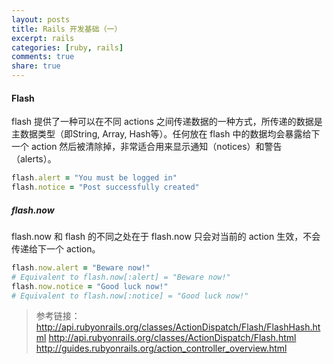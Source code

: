 ```yaml
---
layout: posts
title: Rails 开发基础（一）
excerpt: rails
categories: [ruby, rails]
comments: true
share: true
---
```


#### Flash

flash 提供了一种可以在不同 actions 之间传递数据的一种方式，所传递的数据是主数据类型（即String, Array, Hash等）。任何放在 flash 中的数据均会暴露给下一个 action 然后被清除掉，非常适合用来显示通知（notices）和警告（alerts）。

```ruby
flash.alert = "You must be logged in"
flash.notice = "Post successfully created"
```

##### flash.now

flash.now 和 flash 的不同之处在于 flash.now 只会对当前的 action 生效，不会传递给下一个 action。

```ruby
flash.now.alert = "Beware now!"
# Equivalent to flash.now[:alert] = "Beware now!"
flash.now.notice = "Good luck now!"
# Equivalent to flash.now[:notice] = "Good luck now!"
```

> 参考链接：
> http://api.rubyonrails.org/classes/ActionDispatch/Flash/FlashHash.html
> http://api.rubyonrails.org/classes/ActionDispatch/Flash.html
> http://guides.rubyonrails.org/action_controller_overview.html